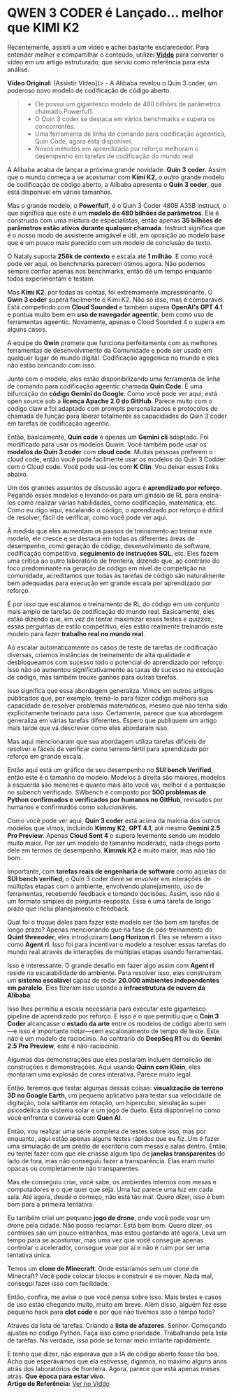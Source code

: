 # QWEN 3 CODER é Lançado... melhor que KIMI K2

Recentemente, assisti a um vídeo e achei bastante esclarecedor. Para entender melhor e compartilhar o conteúdo, utilizei **[Viddo](https://viddo.pro/)** para converter o vídeo em um artigo estruturado, que serviu como referência para esta análise.

**Vídeo Original:** [Assistir Vídeo](> - A Alibaba revelou o Quin 3 coder, um poderoso novo modelo de codificação de código aberto.
> - Ele possui um gigantesco modelo de 480 bilhões de parâmetros chamado Powerful1.
> - O Quin 3 coder se destaca em vários benchmarks e supera os concorrentes.
> - Uma ferramenta de linha de comando para codificação ageentica, Quin Code, agora está disponível.
> - Novos métodos em aprendizado por reforço melhoram o desempenho em tarefas de codificação do mundo real.

A Alibaba acaba de lançar a próxima grande novidade. **Quin 3 coder**. Assim que o mundo começa a se acostumar com **Kimi K2**, o outro grande modelo de codificação de código aberto, a Alibaba apresenta o **Quin 3 coder**, que está disponível em vários tamanhos.

Mas o grande modelo, o **Powerful1**, é o Quin 3 Coder 480B A35B instruct, o que significa que este é um **modelo de 480 bilhões de parâmetros**. Ele é construído com uma mistura de especialistas, então apenas **35 bilhões de parâmetros estão ativos durante qualquer chamada**. Instruct significa que é o nosso modo de assistente amigável e útil, em oposição ao modelo base que é um pouco mais parecido com um modelo de conclusão de texto.

O Nataly suporta **256k de contexto** e escala até **1 milhão**. E como você pode ver aqui, os benchmarks parecem ótimos agora. Não podemos sempre confiar apenas nos benchmarks, então dê um tempo enquanto todos experimentam e testam.

Mas **Kimi K2**, por todas as contas, foi extremamente impressionante. O **Gwin 3 coder** supera facilmente o Kimi K2. Não só isso, mas é comparável. Está competindo com **Cloud Sounded** e também supera **OpenAI's GPT 4.1** e pontua muito bem em **uso de navegador ageentic**, bem como uso de ferramentas ageentic. Novamente, apenas o Cloud Sounded 4 o supera em alguns casos.

A equipe do **Gwin** promete que funciona perfeitamente com as melhores ferramentas de desenvolvimento da Comunidade e pode ser usado em qualquer lugar do mundo digital. Codificação agegenica no mundo e eles não estão brincando com isso.

Junto com o modelo, eles estão disponibilizando uma ferramenta de linha de comando para codificação ageentic chamada **Quin Code**. É uma bifurcação do **código Gemini do Google**. Como você pode ver aqui, está open source sob a **licença Apache 2.0 do GitHub**. Parece muito com o código claw e foi adaptado com prompts personalizados e protocolos de chamada de função para liberar totalmente as capacidades do Quin 3 coder em tarefas de codificação ageentic.

Então, basicamente, **Quin code** é apenas um **Gemini cli** adaptado. Foi modificado para usar os modelos Quwin. Você também pode usar os **modelos do Quin 3 coder** com **cloud code**. Muitas pessoas preferem o cloud code, então você pode facilmente usar os modelos do Quin 3 Codder com o Cloud code. Você pode usá-los com **K Clin**. Vou deixar esses links abaixo.

Um dos grandes assuntos de discussão agora é **aprendizado por reforço**. Pegando esses modelos e levando-os para um ginásio de RL para ensiná-los como realizar várias habilidades, como codificação, matemática, etc. Como eu digo aqui, escalando o código, o aprendizado por reforço é difícil de resolver, fácil de verificar, como você pode ver aqui.

À medida que eles aumentam os passos de treinamento ao treinar este modelo, ele cresce e se destaca em todas as diferentes áreas de desempenho, como geração de código, desenvolvimento de software, codificação competitiva, **seguimento de instruções SQL**, etc. Eles fazem uma crítica ao outro laboratório de fronteira, dizendo que, ao contrário do foco predominante na geração de código em nível de competição na comunidade, acreditamos que todas as tarefas de código são naturalmente bem adequadas para execução em grande escala por aprendizado por reforço.

É por isso que escalamos o treinamento de RL do código em um conjunto mais amplo de tarefas de codificação do mundo real. Basicamente, eles estão dizendo que, em vez de tentar maximizar esses testes e quizzes, essas perguntas de estilo competitivo, eles estão realmente treinando este modelo para fazer **trabalho real no mundo real**.

Ao escalar automaticamente os casos de teste de tarefas de codificação diversas, criamos instâncias de treinamento de alta qualidade e desbloqueamos com sucesso todo o potencial do aprendizado por reforço. Isso não só aumentou significativamente as taxas de sucesso na execução de código, mas também trouxe ganhos para outras tarefas.

Isso significa que essa abordagem generaliza. Vimos em outros artigos publicados que, por exemplo, treiná-lo para fazer código melhora sua capacidade de resolver problemas matemáticos, mesmo que não tenha sido explicitamente treinado para isso. Certamente, parece que sua abordagem generaliza em várias tarefas diferentes. Espero que publiquem um artigo mais tarde que vá descrever como eles abordaram isso.

Mas aqui mencionaram que sua abordagem utiliza tarefas difíceis de resolver e fáceis de verificar como terreno fértil para aprendizado por reforço em grande escala.

Então aqui está um gráfico de seu desempenho no **SUI bench Verified**, então este é o tamanho do modelo. Modelos à direita são maiores, modelos à esquerda são menores e quanto mais alto você vai, melhor é a pontuação no subench verificado. SWbench é composto por **500 problemas de Python confirmados e verificados por humanos no GitHub**, revisados por humanos e confirmados como solucionáveis.

Como você pode ver aqui, **Quin 3 coder** está acima da maioria dos outros modelos que vimos, incluindo **Kimmy K2**, **GPT 4.1**, até mesmo **Gemini 2.5 Pro Preview**. Apenas **Cloud Sont 4** o supera levemente sendo um modelo muito maior. Por ser um modelo de tamanho moderado, nada chega perto dele em termos de desempenho. **Kimmik K2** é muito maior, mas não tão bom.

Importante, com **tarefas reais de engenharia de software** como aquelas do **SUI bench verified**, o Quin 3 coder deve se envolver em interações de múltiplas etapas com o ambiente, envolvendo planejamento, uso de ferramentas, recebendo feedback e tomando decisões. Assim, isso não é um formato simples de pergunta-resposta. Essa é uma tarefa de longo prazo que inclui planejamento e feedback.

Qual foi o truque deles para fazer este modelo ser tão bom em tarefas de longo prazo? Apenas mencionando que na fase de pós-treinamento do **Quint threeoder**, eles introduziram **Long Horizon rl**. Eles se referem a isso como **Agent rl**. Isso foi para incentivar o modelo a resolver essas tarefas do mundo real através de interações de múltiplas etapas usando ferramentas.

Isso é interessante. O grande desafio em fazer algo assim com **Agent rl** reside na escalabilidade do ambiente. Para resolver isso, eles construíram um **sistema escalável** capaz de rodar **20.000 ambientes independentes em paralelo**. Eles fizeram isso usando a **infraestrutura de nuvem da Alibaba**.

Isso lhes permitiu a escala necessária para executar este gigantesco pipeline de aprendizado por reforço. E isso é o que permitiu que o **Coin 3 Coder** alcançasse o **estado da arte** entre os modelos de código aberto sem—e isso é importante notar—sem escalonamento de tempo de teste. Este não é um modelo de raciocínio. Ao contrário do **DeepSeq R1** ou do **Gemini 2.5 Pro Preview**, este é não-raciocínio.

Algumas das demonstrações que eles postaram incluem demolição de construções e demonstrações. Aqui usando **Quinn com Klein**, eles montaram uma explosão de cores interativa. Parece muito legal.

Então, teremos que testar algumas dessas coisas: **visualização de terreno 3D no Google Earth**, um pequeno aplicativo para testar sua velocidade de digitação, bola saltitante em rotação, um hipercubo, simulação super psicodélica do sistema solar e um jogo de dueto. Está disponível no como você enfrenta e conversa com **Quen AI**.

Então, vou realizar uma série completa de testes sobre isso, mas por enquanto, aqui estão apenas alguns testes rápidos que eu fiz. Um é fazer uma simulação de um prédio de escritório com mesas e salas dentro. Então, eu tentei fazer com que ele criasse algum tipo de **janelas transparentes** do lado de fora, mas não conseguiu fazer a transparência. Elas eram muito opacas ou completamente não transparentes.

Mas ele conseguiu criar, você sabe, os ambientes internos com mesas e computadores e o que quer que seja. Uma luz parece uma luz em cada sala. Até agora, desde o começo, não está tão mal. Quero dizer, isso é bem bom para a primeira tentativa.

Eu também criei um pequeno **jogo de drone**, onde você pode voar um drone pela cidade. Não posso reclamar. Está bem bom. Quero dizer, os controles são um pouco estranhos, mas estou gostando até agora. Leva um tempo para se acostumar, mas uma vez que você consegue apenas controlar o acelerador, consegue voar por aí e não é ruim por ser uma tentativa única.

Temos um **clone de Minecraft**. Onde estaríamos sem um clone de Minecraft? Você pode colocar blocos e construir e se mover. Nada mal, consegui fazer isso com facilidade.

Então, confira, me avise o que você pensa sobre isso. Mais testes e casos de uso estão chegando muito, muito em breve. Além disso, alguém fez esse pequeno hack para **clot code** e por que não tivemos isso o tempo todo?

Através da lista de tarefas. Criando a **lista de afazeres**. Senhor. Começando ajustes no código Python. Faça isso como prioridade. Trabalhando pela lista de tarefas. Na verdade, isso pode se tornar meio irritante rapidamente.

E tenho que dizer, não esperava que a IA de código aberto fosse tão boa. Acho que esperávamos que ela estivesse, digamos, no máximo alguns anos atrás dos laboratórios de fronteira. Agora, parece que está apenas meses atrás. **Que época para estar vivo.**  
**Artigo de Referência:** [Ver no Viddo](https://viddo.pro/zh/video-result/de3fa85b-5156-4186-a39d-60c839fb0371)